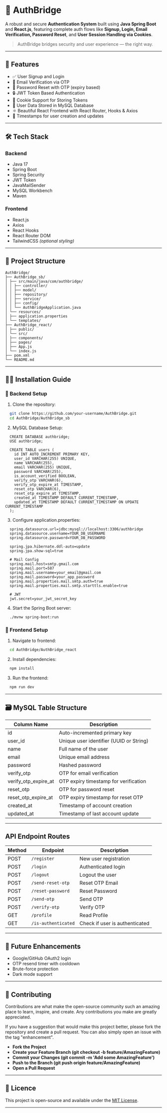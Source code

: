 # 🔐 AuthBridge

A robust and secure **Authentication System** built using **Java Spring Boot** and **React.js**, featuring complete auth flows like **Signup, Login, Email Verification, Password Reset**, and **User Session Handling via Cookies**.

> AuthBridge bridges security and user experience — the right way.

---

## 🚀 Features

- ✅ User Signup and Login
- 📧 Email Verification via OTP
- 🔑 Password Reset with OTP (expiry based)
- 🔒 JWT Token Based Authentication
- 🍪 Cookie Support for Storing Tokens
- 🧾 User Data Stored in MySQL Database
- ⚛️ Beautiful React Frontend with React Router, Hooks & Axios
- 📅 Timestamps for user creation and updates

---

## 🛠️ Tech Stack

### Backend
- Java 17
- Spring Boot
- Spring Security
- JWT Token
- JavaMailSender
- MySQL Workbench
- Maven

### Frontend
- React.js
- Axios
- React Hooks
- React Router DOM
- TailwindCSS *(optional styling)*

---

## 📁 Project Structure
```
AuthBridge/
├── AuthBridge_sb/
│ ├── src/main/java/com/authbridge/
│ │ ├── controller/
│ │ ├── model/
│ │ ├── repository/
│ │ ├── service/
│ │ ├── config/
│ │ └── AuthBridgeApplication.java
│ └── resources/
│ ├── application.properties
│ └── templates/
├── AuthBridge_react/
│ ├── public/
│ └── src/
│ ├── components/
│ ├── pages/
│ ├── App.js
│ └── index.js
├── pom.xml
└── README.md
```

---

## 🧑‍💻 Installation Guide

### 🔧 Backend Setup

1. Clone the repository:
```bash
  git clone https://github.com/your-username/AuthBridge.git
  cd AuthBridge/AuthBridge_sb
```

2. MySQL Database Setup:
```
  CREATE DATABASE authbridge;
  USE authbridge;
  
  CREATE TABLE users (
    id INT AUTO_INCREMENT PRIMARY KEY,
    user_id VARCHAR(255) UNIQUE,
    name VARCHAR(255),
    email VARCHAR(255) UNIQUE,
    password VARCHAR(255),
    is_account_verified BOOLEAN,
    verify_otp VARCHAR(6),
    verify_otp_expire_at TIMESTAMP,
    reset_otp VARCHAR(6),
    reset_otp_expire_at TIMESTAMP,
    created_at TIMESTAMP DEFAULT CURRENT_TIMESTAMP,
    updated_at TIMESTAMP DEFAULT CURRENT_TIMESTAMP ON UPDATE CURRENT_TIMESTAMP
  );
```

3. Configure application.properties:
```
  spring.datasource.url=jdbc:mysql://localhost:3306/authbridge
  spring.datasource.username=YOUR_DB_USERNAME
  spring.datasource.password=YOUR_DB_PASSWORD
  
  spring.jpa.hibernate.ddl-auto=update
  spring.jpa.show-sql=true
  
  # Mail Config
  spring.mail.host=smtp.gmail.com
  spring.mail.port=587
  spring.mail.username=your_email@gmail.com
  spring.mail.password=your_app_password
  spring.mail.properties.mail.smtp.auth=true
  spring.mail.properties.mail.smtp.starttls.enable=true
  
  # JWT
  jwt.secret=your_jwt_secret_key
```

4. Start the Spring Boot server:
```bash
  ./mvnw spring-boot:run
```

### 🎨 Frontend Setup

1. Navigate to frontend:
```bash
  cd AuthBridge/AuthBridge_react
```
2. Install dependencies:
```bash
  npm install
```
3. Run the frontend:
```bash
  npm run dev
```

---

## 🗃️ MySQL Table Structure

| Column Name                | Description              |
|----------------------------|--------------------------|
| id                         | Auto-incremented primary key             |
| user_id                    | Unique user identifier (UUID or String)        |
| name                       | Full name of the user     |
| email                      | Unique email address      |
| password                   | Hashed password |
| verify_otp                 | OTP for email verification |
| verify_otp_expire_at       | OTP expiry timestamp for verification |
| reset_otp                  | OTP for password reset |
| reset_otp_expire_at        | OTP expiry timestamp for reset OTP |
| created_at                 | Timestamp of account creation |
| updated_at                 | Timestamp of last account update |

---

## API Endpoint Routes

| Method | Endpoint  | Description              |
|--------|-----------|--------------------------|
| POST   | `/register`   | New user registration             |
| POST   | `/login`    | Authenticated login              |
| POST   | `/logout`    | Logout the user              |
| POST   | `/send-reset-otp`    | Reset OTP Email              |
| POST   | `/reset-password`    | Reset Password              |
| POST   | `/send-otp`    | Send OTP              |
| POST   | `/verify-otp`    | Verify OTP             |
| GET    | `/profile`    | Read Profile      |
| GET    | `/is-authenticated`   | Check if user is authenticated  |

---

## 🧠 Future Enhancements
  - Google/GitHub OAuth2 login
  - OTP resend timer with cooldown
  - Brute-force protection
  - Dark mode support

---

## 🤝 Contributing

Contributions are what make the open-source community such an amazing place to learn, inspire, and create. Any contributions you make are greatly appreciated.

If you have a suggestion that would make this project better, please fork the repository and create a pull request. You can also simply open an issue with the tag "enhancement".

- **Fork the Project**
- **Create your Feature Branch (git checkout -b feature/AmazingFeature)**
- **Commit your Changes (git commit -m 'Add some AmazingFeature')**
- **Push to the Branch (git push origin feature/AmazingFeature)**
- **Open a Pull Request**

---

## 📜 Licence

This project is open-source and available under the [MIT License](LICENSE).

----

